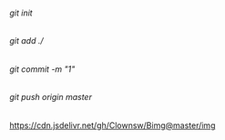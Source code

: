 ###### git init

###### git add ./

###### git commit -m "1"

###### git push origin master

https://cdn.jsdelivr.net/gh/Clownsw/Bimg@master/img